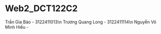 # Web2_DCT122C2
 
Trần Gia Bảo - 3122411013\n
Trương Quang Long - 3122411114\n
Nguyễn Võ Minh Hiếu - 
